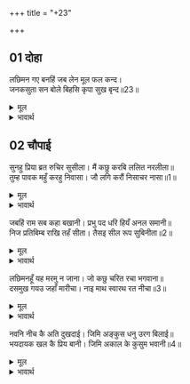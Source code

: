 +++
title = "+23"

+++


## 01 दोहा
लछिमन गए बनहिं जब लेन मूल फल कन्द।  
जनकसुता सन बोले बिहसि कृपा सुख बृन्द॥23॥  

<details><summary>मूल</summary>

लछिमन गए बनहिं जब लेन मूल फल कन्द।  
जनकसुता सन बोले बिहसि कृपा सुख बृन्द॥23॥  
</details>

<details><summary>भावार्थ</summary>

लक्ष्मणजी जब कन्द-मूल-फल लेने के लिए वन में गए, तब (अकेले में) कृपा और सुख के समूह श्री रामचन्द्रजी हँसकर जानकीजी से बोले-॥23॥  
</details>



<div class="audioEmbed"  caption="AIR-वाचनम्" src="https://archive
.org/download/rAmcharitmAnas-AIR/EPI-254.mp3"></div>


## 02 चौपाई
सुनहु प्रिया ब्रत रुचिर सुसीला। मैं कछु करबि ललित नरलीला॥  
तुम्ह पावक महुँ करहु निवासा। जौ लगि करौं निसाचर नासा॥1॥  

<details><summary>मूल</summary>

सुनहु प्रिया ब्रत रुचिर सुसीला। मैं कछु करबि ललित नरलीला॥  
तुम्ह पावक महुँ करहु निवासा। जौ लगि करौं निसाचर नासा॥1॥  
</details>

<details><summary>भावार्थ</summary>

हे प्रिये! हे सुन्दर पतिव्रत धर्म का पालन करने वाली सुशीले! सुनो! मैं अब कुछ मनोहर मनुष्य लीला करूँगा, इसलिए जब तक मैं राक्षसों का नाश करूँ, तब तक तुम अग्नि में निवास करो॥1॥  
</details>

जबहिं राम सब कहा बखानी। प्रभु पद धरि हियँ अनल समानी॥  
निज प्रतिबिम्ब राखि तहँ सीता। तैसइ सील रूप सुबिनीता॥2॥  

<details><summary>मूल</summary>

जबहिं राम सब कहा बखानी। प्रभु पद धरि हियँ अनल समानी॥  
निज प्रतिबिम्ब राखि तहँ सीता। तैसइ सील रूप सुबिनीता॥2॥  
</details>

<details><summary>भावार्थ</summary>

श्री रामजी ने ज्यों ही सब समझाकर कहा, त्यों ही श्री सीताजी प्रभु के चरणों को हृदय में धरकर अग्नि में समा गईं। सीताजी ने अपनी ही छाया मूर्ति वहाँ रख दी, जो उनके जैसे ही शील-स्वभाव और रूपवाली तथा वैसे ही विनम्र थी॥2॥  
</details>

लछिमनहूँ यह मरमु न जाना। जो कछु चरित रचा भगवाना॥  
दसमुख गयउ जहाँ मारीचा। नाइ माथ स्वारथ रत नीचा॥3॥  

<details><summary>मूल</summary>

लछिमनहूँ यह मरमु न जाना। जो कछु चरित रचा भगवाना॥  
दसमुख गयउ जहाँ मारीचा। नाइ माथ स्वारथ रत नीचा॥3॥  
</details>

<details><summary>भावार्थ</summary>

भगवान ने जो कुछ लीला रची, इस रहस्य को लक्ष्मणजी ने भी नहीं जाना। स्वार्थ परायण और नीच रावण वहाँ गया, जहाँ मारीच था और उसको सिर नवाया॥3॥  
</details>

नवनि नीच कै अति दुखदाई। जिमि अङ्कुस धनु उरग बिलाई॥  
भयदायक खल कै प्रिय बानी। जिमि अकाल के कुसुम भवानी॥4॥  

<details><summary>मूल</summary>

नवनि नीच कै अति दुखदाई। जिमि अङ्कुस धनु उरग बिलाई॥  
भयदायक खल कै प्रिय बानी। जिमि अकाल के कुसुम भवानी॥4॥  
</details>

<details><summary>भावार्थ</summary>

 नीच का झुकना (नम्रता) भी अत्यन्त दुःखदायी होता है। जैसे अङ्कुश, धनुष, साँप और बिल्ली का झुकना। हे भवानी! दुष्ट की मीठी वाणी भी (उसी प्रकार) भय देने वाली होती है, जैसे बिना ऋतु के फूल!॥4॥  
</details>

